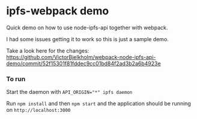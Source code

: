 ipfs-webpack demo
=====================

Quick demo on how to use node-ipfs-api together with webpack.

I had some issues getting it to work so this is just a sample demo.

Take a look here for the changes: https://github.com/VictorBjelkholm/webpack-node-ipfs-api-demo/commit/52f15301f81fddec9cc01bd84f2ad3b2a6b4923e

### To run

Start the daemon with `API_ORIGIN="*" ipfs daemon`

Run `npm install` and then `npm start` and the application should be running on `http://localhost:3000`
